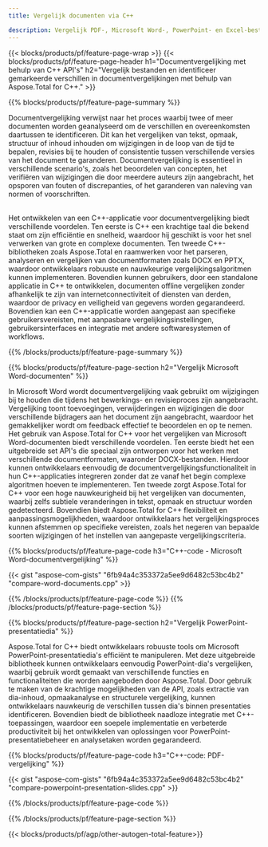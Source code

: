 ```yaml
---
title: Vergelijk documenten via C++ 

description: Vergelijk PDF-, Microsoft Word-, PowerPoint- en Excel-bestanden via uw C++-applicatie. Verkrijg de gemarkeerde vergelijkingsresultaten.
---
```


{{< blocks/products/pf/feature-page-wrap >}}
{{< blocks/products/pf/feature-page-header h1="Documentvergelijking met behulp van C++ API's" h2="Vergelijk bestanden en identificeer gemarkeerde verschillen in documentvergelijkingen met behulp van Aspose.Total for C++." >}}

{{% blocks/products/pf/feature-page-summary %}}

Documentvergelijking verwijst naar het proces waarbij twee of meer documenten worden geanalyseerd om de verschillen en overeenkomsten daartussen te identificeren. Dit kan het vergelijken van tekst, opmaak, structuur of inhoud inhouden om wijzigingen in de loop van de tijd te bepalen, revisies bij te houden of consistentie tussen verschillende versies van het document te garanderen. Documentvergelijking is essentieel in verschillende scenario's, zoals het beoordelen van concepten, het verifiëren van wijzigingen die door meerdere auteurs zijn aangebracht, het opsporen van fouten of discrepanties, of het garanderen van naleving van normen of voorschriften.<br /><br />

Het ontwikkelen van een C++-applicatie voor documentvergelijking biedt verschillende voordelen. Ten eerste is C++ een krachtige taal die bekend staat om zijn efficiëntie en snelheid, waardoor hij geschikt is voor het snel verwerken van grote en complexe documenten. Ten tweede C++-bibliotheken zoals Aspose.Total en raamwerken voor het parseren, analyseren en vergelijken van documentformaten zoals DOCX en PPTX, waardoor ontwikkelaars robuuste en nauwkeurige vergelijkingsalgoritmen kunnen implementeren. Bovendien kunnen gebruikers, door een standalone applicatie in C++ te ontwikkelen, documenten offline vergelijken zonder afhankelijk te zijn van internetconnectiviteit of diensten van derden, waardoor de privacy en veiligheid van gegevens worden gegarandeerd. Bovendien kan een C++-applicatie worden aangepast aan specifieke gebruikersvereisten, met aanpasbare vergelijkingsinstellingen, gebruikersinterfaces en integratie met andere softwaresystemen of workflows.

{{% /blocks/products/pf/feature-page-summary  %}}

{{% blocks/products/pf/feature-page-section  h2="Vergelijk Microsoft Word-documenten" %}}

In Microsoft Word wordt documentvergelijking vaak gebruikt om wijzigingen bij te houden die tijdens het bewerkings- en revisieproces zijn aangebracht. Vergelijking toont toevoegingen, verwijderingen en wijzigingen die door verschillende bijdragers aan het document zijn aangebracht, waardoor het gemakkelijker wordt om feedback effectief te beoordelen en op te nemen. Het gebruik van Aspose.Total for C++ voor het vergelijken van Microsoft Word-documenten biedt verschillende voordelen. Ten eerste biedt het een uitgebreide set API's die speciaal zijn ontworpen voor het werken met verschillende documentformaten, waaronder DOCX-bestanden. Hierdoor kunnen ontwikkelaars eenvoudig de documentvergelijkingsfunctionaliteit in hun C++-applicaties integreren zonder dat ze vanaf het begin complexe algoritmen hoeven te implementeren. Ten tweede zorgt Aspose.Total for C++ voor een hoge nauwkeurigheid bij het vergelijken van documenten, waarbij zelfs subtiele veranderingen in tekst, opmaak en structuur worden gedetecteerd. Bovendien biedt Aspose.Total for C++ flexibiliteit en aanpassingsmogelijkheden, waardoor ontwikkelaars het vergelijkingsproces kunnen afstemmen op specifieke vereisten, zoals het negeren van bepaalde soorten wijzigingen of het instellen van aangepaste vergelijkingscriteria. 

{{% blocks/products/pf/feature-page-code h3="C++-code - Microsoft Word-documentvergelijking" %}}

{{< gist "aspose-com-gists" "6fb94a4c353372a5ee9d6482c53bc4b2" "compare-word-documents.cpp" >}}

{{% /blocks/products/pf/feature-page-code  %}}
{{% /blocks/products/pf/feature-page-section %}}

{{% blocks/products/pf/feature-page-section  h2="Vergelijk PowerPoint-presentatiedia" %}}

Aspose.Total for C++ biedt ontwikkelaars robuuste tools om Microsoft PowerPoint-presentatiedia's efficiënt te manipuleren. Met deze uitgebreide bibliotheek kunnen ontwikkelaars eenvoudig PowerPoint-dia's vergelijken, waarbij gebruik wordt gemaakt van verschillende functies en functionaliteiten die worden aangeboden door Aspose.Total. Door gebruik te maken van de krachtige mogelijkheden van de API, zoals extractie van dia-inhoud, opmaakanalyse en structurele vergelijking, kunnen ontwikkelaars nauwkeurig de verschillen tussen dia's binnen presentaties identificeren. Bovendien biedt de bibliotheek naadloze integratie met C++-toepassingen, waardoor een soepele implementatie en verbeterde productiviteit bij het ontwikkelen van oplossingen voor PowerPoint-presentatiebeheer en analysetaken worden gegarandeerd.

{{% blocks/products/pf/feature-page-code h3="C++-code: PDF-vergelijking" %}}

{{< gist "aspose-com-gists" "6fb94a4c353372a5ee9d6482c53bc4b2" "compare-powerpoint-presentation-slides.cpp" >}}

{{% /blocks/products/pf/feature-page-code  %}}

{{% /blocks/products/pf/feature-page-section %}}

{{< blocks/products/pf/agp/other-autogen-total-feature>}}